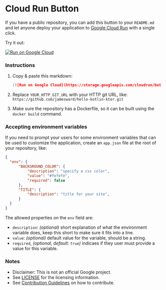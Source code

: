 # Cloud Run Button

If you have a public repository, you can add this button to your `README.md` and
let anyone deploy your application to [Google Cloud Run][run] with a single
click.

[run]: https://cloud.google.com/run

Try it out:

[![Run on Google
Cloud](https://storage.googleapis.com/cloudrun/button.png)](https://console.cloud.google.com/cloudshell/editor?shellonly=true&cloudshell_image=gcr.io/ahmetb-public/button&cloudshell_git_repo=https://github.com/jamesward/cloud-run-button.git)

### Instructions

1. Copy & paste this markdown:

    ```md
    [![Run on Google Cloud](https://storage.googleapis.com/cloudrun/button.png)](https://console.cloud.google.com/cloudshell/editor?shellonly=true&cloudshell_image=gcr.io/ahmetb-public/button&cloudshell_git_repo=YOUR_HTTP_GIT_URL)
    ```

1. Replace `YOUR_HTTP_GIT_URL` with your HTTP git URL, like:
   `https://github.com/jamesward/hello-kotlin-ktor.git`

1. Make sure the repository has a Dockerfile, so it can be built using the
   `docker build` command.

### Accepting environment variables

If you need to prompt your users for some environment variables that can be used
to customize the application, create an `app.json` file at the root of your
repository, like:

```json
{
  "env": {
      "BACKGROUND_COLOR": {
          "description": "specify a css color",
          "value": "#fefefe",
          "required": false
      },
      "TITLE": {
          "description": "title for your site",
      }
  }
}
```

The allowed properties on the `env` field are:

- `description`:  _(optional)_ short explanation of what the environment
  variable does, keep this short to make sure it fits into a line.
- `value`: _(optional)_ default value for the variable, should be a string.
- `required`, _(optional, default: `true`)_ indicaes if they user must provide
  a value for this variable.

### Notes

- Disclaimer: This is not an official Google project.
- See [LICENSE](./LICENSE) for the licensing information.
- See [Contribution Guidelines](./CONTRIBUTING.md) on how to contribute.
